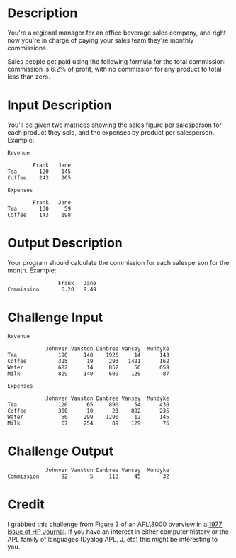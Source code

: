 # Description

You're a regional manager for an office beverage sales company, and right now you're in charge of paying your sales team they're monthly commissions. 

Sales people get paid using the following formula for the total commission: commission is 6.2% of profit, with no commission for any product to total less than zero. 

# Input Description

You'll be given two matrices showing the sales figure per salesperson for each product they sold, and the expenses by product per salesperson. Example:

    Revenue 

            Frank   Jane
    Tea       120    145
    Coffee    243    265

    Expenses

            Frank   Jane
    Tea       130     59
    Coffee    143    198

# Output Description

Your program should calculate the commission for each salesperson for the month. Example:


                    Frank   Jane
    Commission       6.20   9.49

# Challenge Input

    Revenue

                Johnver Vanston Danbree Vansey  Mundyke
    Tea             190     140    1926     14      143
    Coffee          325      19     293   1491      162
    Water           682      14     852     56      659
    Milk            829     140     609    120       87

    Expenses

                Johnver Vanston Danbree Vansey  Mundyke
    Tea             120      65     890     54      430
    Coffee          300      10      23    802      235
    Water            50     299    1290     12      145
    Milk             67     254      89    129       76

# Challenge Output

                Johnver Vanston Danbree Vansey  Mundyke
    Commission       92       5     113     45       32

# Credit

I grabbed this challenge from Figure 3 of an APL\3000 overview in a [1977 issue of HP Journal](http://www.hpl.hp.com/hpjournal/pdfs/IssuePDFs/1977-07.pdf). If you have an interest in either computer history or the APL family of languages (Dyalog APL, J, etc) this might be interesting to you. 